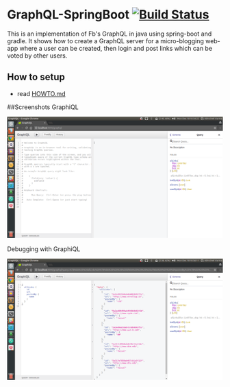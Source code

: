 # GraphQL-SpringBoot  [![Build Status](https://api.travis-ci.org/thekosmix/GraphQL-SpringBoot.png)](http://travis-ci.org/GraphQL-SpringBoot)
This is an implementation of Fb's GraphQL in java using spring-boot and gradle. It shows how to create a GraphQL server for a micro-blogging web-app where a user can be created, then login and post links which can be voted by other users.

## How to setup
 - read [HOWTO.md](HOWTO.md)

##Screenshots
GraphiQL

  ![GraphQL](ScreenShots/GiQL.png)
  
Debugging with GraphiQL

  ![Debugging with GraphiQL](ScreenShots/GiQL2.png)
